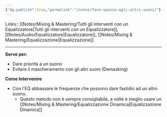 ```yaml
---
{"dg-publish":true,"permalink":"/notes/fare-spazio-agli-altri-suoni/"}
---
```


Links:: [[Notes/Mixing & Mastering/Tutti gli interventi con un Equalizzatore\|Tutti gli interventi con un Equalizzatore]], [[Notes/Audio/Equalizzatore\|Equalizzatore]], [[Notes/Mixing & Mastering/Equalizzazione\|Equalizzazione]]

---
**Serve per:**
- Dare priorità a un suono
- Evitare il mascheramento con gli altri suoni (Demasking)

**Come Intervenire**
- Con l'EQ abbassare le frequenze che possono dare fastidio ad un altro suono.
	- Questo metodo non è sempre consigliabile, a volte è meglio usare un [[Notes/Mixing & Mastering/Equalizzazione Dinamica\|Equalizzazione Dinamica]]

